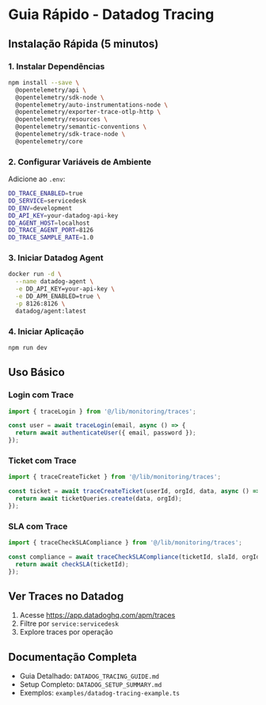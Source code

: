 # Guia Rápido - Datadog Tracing

## Instalação Rápida (5 minutos)

### 1. Instalar Dependências

```bash
npm install --save \
  @opentelemetry/api \
  @opentelemetry/sdk-node \
  @opentelemetry/auto-instrumentations-node \
  @opentelemetry/exporter-trace-otlp-http \
  @opentelemetry/resources \
  @opentelemetry/semantic-conventions \
  @opentelemetry/sdk-trace-node \
  @opentelemetry/core
```

### 2. Configurar Variáveis de Ambiente

Adicione ao `.env`:

```bash
DD_TRACE_ENABLED=true
DD_SERVICE=servicedesk
DD_ENV=development
DD_API_KEY=your-datadog-api-key
DD_AGENT_HOST=localhost
DD_TRACE_AGENT_PORT=8126
DD_TRACE_SAMPLE_RATE=1.0
```

### 3. Iniciar Datadog Agent

```bash
docker run -d \
  --name datadog-agent \
  -e DD_API_KEY=your-api-key \
  -e DD_APM_ENABLED=true \
  -p 8126:8126 \
  datadog/agent:latest
```

### 4. Iniciar Aplicação

```bash
npm run dev
```

## Uso Básico

### Login com Trace

```typescript
import { traceLogin } from '@/lib/monitoring/traces';

const user = await traceLogin(email, async () => {
  return await authenticateUser({ email, password });
});
```

### Ticket com Trace

```typescript
import { traceCreateTicket } from '@/lib/monitoring/traces';

const ticket = await traceCreateTicket(userId, orgId, data, async () => {
  return await ticketQueries.create(data, orgId);
});
```

### SLA com Trace

```typescript
import { traceCheckSLACompliance } from '@/lib/monitoring/traces';

const compliance = await traceCheckSLACompliance(ticketId, slaId, orgId, async () => {
  return await checkSLA(ticketId);
});
```

## Ver Traces no Datadog

1. Acesse https://app.datadoghq.com/apm/traces
2. Filtre por `service:servicedesk`
3. Explore traces por operação

## Documentação Completa

- Guia Detalhado: `DATADOG_TRACING_GUIDE.md`
- Setup Completo: `DATADOG_SETUP_SUMMARY.md`
- Exemplos: `examples/datadog-tracing-example.ts`
